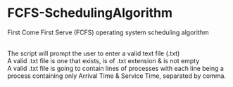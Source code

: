 # FCFS-SchedulingAlgorithm
First Come First Serve (FCFS) operating system scheduling algorithm
<br><br>

The script will prompt the user to enter a valid text file (.txt) <br>
A valid .txt file is one that exists, is of .txt extension & is not empty <br> 
A valid .txt file is going to contain lines of processes with each line being a process containing only Arrival Time & Service Time, separated by comma.
